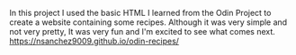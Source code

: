 In this project I used the basic HTML I learned from the Odin Project to create a website containing some recipes. Although it was very simple and not very pretty, It was very fun and I'm excited to see what comes next.
https://nsanchez9009.github.io/odin-recipes/
